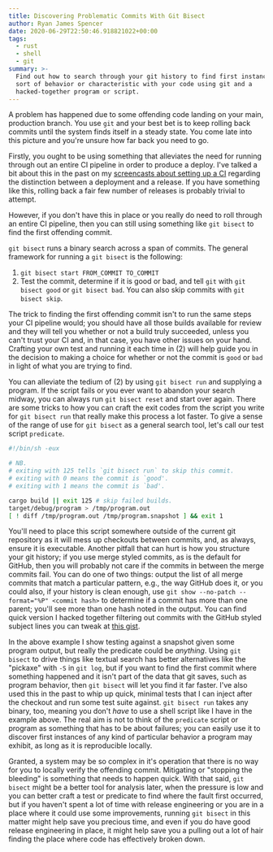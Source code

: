 ```yaml
---
title: Discovering Problematic Commits With Git Bisect
author: Ryan James Spencer
date: 2020-06-29T22:50:46.918821022+00:00
tags:
  - rust
  - shell
  - git
summary: >-
  Find out how to search through your git history to find first instances of any
  sort of behavior or characteristic with your code using git and a
  hacked-together program or script.
---
```


A problem has happened due to some offending code landing on your main,
production branch. You use `git` and your best bet is to keep rolling back
commits until the system finds itself in a steady state. You come late into this
picture and you're unsure how far back you need to go.

Firstly, you ought to be using something that alleviates the need for running
through out an entire CI pipeline in order to produce a deploy. I've talked a
bit about this in the past on my [screencasts about setting up a
CI](https://www.youtube.com/playlist?list=PLG8S6YrJRoYI3CIUqvGX4NBSaMWZxe9in)
regarding the distinction between a deployment and a release. If you have
something like this, rolling back a fair few number of releases is probably
trivial to attempt.

However, if you don't have this in place or you really do need to roll through
an entire CI pipeline, then you can still using something like `git bisect` to
find the first offending commit.

`git bisect` runs a binary search across a span of commits. The general
framework for running a `git bisect` is the following:

1. `git bisect start FROM_COMMIT TO_COMMIT`
2. Test the commit, determine if it is good or bad, and tell `git` with `git bisect good` or `git bisect bad`. You can also skip commits with `git bisect skip`.

The trick to finding the first offending commit isn't to run the same steps your
CI pipeline would; you should have all those builds available for review and
they will tell you whether or not a build truly succeeded, unless you can't
trust your CI and, in that case, you have other issues on your hand. Crafting
your own test and running it each time in (2) will help guide you in the
decision to making a choice for whether or not the commit is `good` or `bad` in
light of what you are trying to find.

You can alleviate the tedium of (2) by using `git bisect run` and supplying a
program. If the script fails or you ever want to abandon your search midway, you
can always run `git bisect reset` and start over again. There are some tricks to
how you can craft the exit codes from the script you write for `git bisect run`
that really make this process a lot faster. To give a sense of the range of use
for `git bisect` as a general search tool, let's call our test script
`predicate`.

```bash
#!/bin/sh -eux

# NB.
# exiting with 125 tells `git bisect run` to skip this commit.
# exiting with 0 means the commit is `good'.
# exiting with 1 means the commit is `bad'.

cargo build || exit 125 # skip failed builds.
target/debug/program > /tmp/program.out
[ ! diff /tmp/program.out /tmp/program.snapshot ] && exit 1
```

You'll need to place this script somewhere outside of the current git repository
as it will mess up checkouts between commits, and, as always, ensure it is
executable. Another pitfall that can hurt is how you structure your git history;
if you use merge styled commits, as is the default for GitHub, then you will
probably not care if the commits in between the merge commits fail. You can do
one of two things: output the list of all merge commits that match a particular
pattern, e.g., the way GitHub does it, or you could also, if your history is
clean enough, use `git show --no-patch --format="%P" <commit hash>` to determine
if a commit has more than one parent; you'll see more than one hash noted in the
output. You can find quick version I hacked together filtering out commits with
the GitHub styled subject lines you can tweak at [this
gist](https://gist.github.com/justanotherdot/d587f5bea0f6937ef7f7bda53f23ac56).

In the above example I show testing against a snapshot given some program
output, but really the predicate could be *anything*. Using `git bisect` to
drive things like textual search has better alternatives like the "pickaxe" with
`-S` in `git log`, but if you want to find the first commit where something
happened and it isn't part of the data that git saves, such as program behavior,
then `git bisect` will let you find it far faster. I've also used this in the
past to whip up quick, minimal tests that I can inject after the checkout and
run some test suite against. `git bisect run` takes any binary, too, meaning you
don't *have* to use a shell script like I have in the example above. The real
aim is not to think of the `predicate` script or program as something that has
to be about failures; you can easily use it to discover first instances of any
kind of particular behavior a program may exhibit, as long as it is reproducible
locally.

Granted, a system may be so complex in it's operation that there is no way for
you to locally verify the offending commit. Mitigating or "stopping the
bleeding" is something that needs to happen quick. With that said, `git bisect`
might be a better tool for analysis later, when the pressure is low and you can
better craft a test or predicate to find where the fault first occurred, but if
you haven't spent a lot of time with release engineering or you are in a place
where it could use some improvements, running `git bisect` in this matter might
help save you precious time, and even if you do have good release engineering in
place, it might help save you a pulling out a lot of hair finding the place
where code has effectively broken down.
